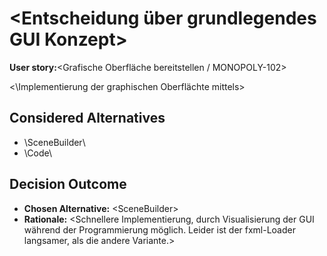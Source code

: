# \<Entscheidung über grundlegendes GUI Konzept\>

**User story:**\<Grafische Oberfläche bereitstellen / MONOPOLY-102\>

<\Implementierung der graphischen Oberflächte mittels\>

## Considered Alternatives

* \SceneBuilder\
* \Code\

## Decision Outcome

* **Chosen Alternative:** \<SceneBuilder\>
* **Rationale:** \<Schnellere Implementierung, durch Visualisierung der GUI während der Programmierung möglich. Leider ist der fxml-Loader langsamer, als die andere Variante.\>

